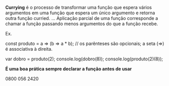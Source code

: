 **Currying** é o processo de transformar uma função que espera vários argumentos em uma função que espera um único argumento e retorna outra função curried. ... Aplicação parcial de uma função corresponde a chamar a função passando menos argumentos do que a função recebe.

Ex.

const produto = a => (b => a * b);
// os parênteses são opcionais; a seta (=>) é associativa à direita.

var dobro = produto(2);
console.log(dobro(8));
console.log(produto(2)(8));



**É uma boa prática sempre declarar a função antes de usar**



0800 056 2420

